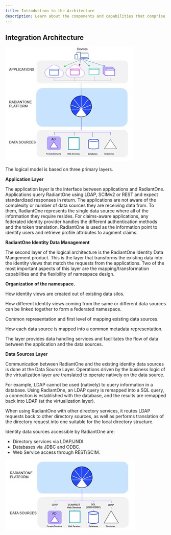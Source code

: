 ```yaml
---
title: Introduction to the Architecture
description: Learn about the components and capabilities that comprise the RadiantOne Identity Data Management architecture.
---
```


## Integration Architecture

![RadiantOne Logical Architecture](Media/Image1.3.jpg)

The logical model is based on three primary layers.

**Application Layer**

The application layer is the interface between applications and RadiantOne. Applications query RadiantOne using LDAP, SCIMv2 or REST and expect standardized responses in return. The applications are not aware of the complexity or number of data sources they are receiving data from. To them, RadiantOne represents the single data source where all of the information they require resides. For claims-aware applications, any federated identity provider handles the different authentication methods and the token translation. RadiantOne is used as the information point to identify users and retrieve profile attributes to augment claims. 

**RadiantOne Identity Data Management**

The second layer of the logical architecture is the RadiantOne Identity Data Mangement product. This is the layer that transforms the existing data into the identity views that match the requests from the applications. Two of the most important aspects of this layer are the mapping/transformation capabilities and the flexibility of namespace design.

**Organization of the namespace.**

How identity views are created out of existing data silos.

How different identity views coming from the same or different data sources can be linked together to form a federated namespace.

Common representation and first level of mapping existing data sources.

How each data source is mapped into a common metadata representation.

The layer provides data handling services and facilitates the flow of data between the application and the data sources.

**Data Sources Layer**

Communication between RadiantOne and the existing identity data sources is done at the Data Source Layer. Operations driven by the business logic of the virtualization layer are translated to operate natively on the data source.

For example, LDAP cannot be used (natively) to query information in a database. Using RadiantOne, an LDAP query is remapped into a SQL query, a connection is established with the database, and the results are remapped back into LDAP (at the virtualization layer).

When using RadiantOne with other directory services, it routes LDAP requests back to other directory sources, as well as performs translation of the directory request into one suitable for the local directory structure.

Identity data sources accessible by RadiantOne are:

- Directory services via LDAP/JNDI.
- Databases via JDBC and ODBC.
- Web Service access through REST/SCIM.

![Access to Backends](Media/Image1.4.jpg)











